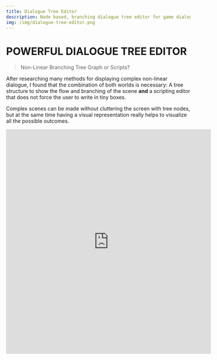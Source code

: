 ```yaml
---
title: Dialogue Tree Editor
description: Node based, branching dialogue tree editor for game dialogue, cut-scenes and visual novels.
img: /img/dialogue-tree-editor.png
---
```


# POWERFUL DIALOGUE TREE EDITOR

> Non-Linear Branching Tree Graph or Scripts?

After researching many methods for displaying complex non-linear dialogue, I found that the combination of both worlds is necessary:
A tree structure to show the flow and branching of the scene **and** a scripting editor that does not force the user to write in tiny boxes.

Complex scenes can be made without cluttering the screen with tree nodes, but at the same time having a visual representation really helps to visualize all the possible outcomes.

<iframe width="560" height="615" src="https://www.youtube.com/embed/ZGONWO0-ly0" frameborder="0" allow="accelerometer; autoplay; encrypted-media; gyroscope; picture-in-picture" allowfullscreen></iframe>
